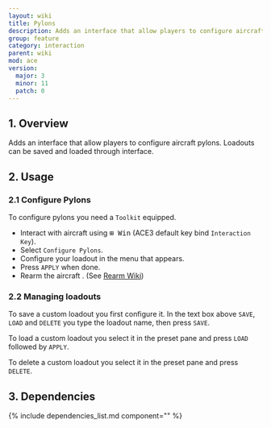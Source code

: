 ```yaml
---
layout: wiki
title: Pylons
description: Adds an interface that allow players to configure aircraft pylons.
group: feature
category: interaction
parent: wiki
mod: ace
version:
  major: 3
  minor: 11
  patch: 0
---
```


## 1. Overview

Adds an interface that allow players to configure aircraft pylons. Loadouts can be saved and loaded through interface.

## 2. Usage

### 2.1 Configure Pylons

To configure pylons you need a `Toolkit` equipped.

- Interact with aircraft using <kbd>⊞ Win</kbd> (ACE3 default key bind `Interaction Key`).
- Select `Configure Pylons`.
- Configure your loadout in the menu that appears.
- Press `APPLY` when done.
- Rearm the aircraft . (See [Rearm Wiki](rearm.md))

### 2.2 Managing loadouts

To save a custom loadout you first configure it. In the text box above `SAVE`, `LOAD` and `DELETE` you type the loadout name, then press `SAVE`.

To load a custom loadout you select it in the preset pane and press `LOAD` followed by `APPLY`.

To delete a custom loadout you select it in the preset pane and press `DELETE`.

## 3. Dependencies

{% include dependencies_list.md component="" %}
